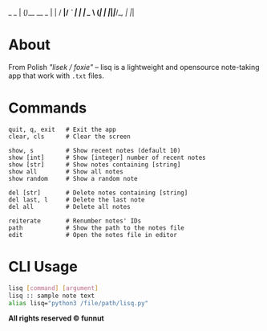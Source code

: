 _ _
| (_)___  __ _
| | / __|/ _` |
| | \__ \ (_| |
|_|_|___/\__, |
            |_|

# About

From Polish *"lisek / foxie"* – lisq is a lightweight and opensource note-taking app that work with `.txt` files.


# Commands

```
quit, q, exit   # Exit the app  
clear, cls      # Clear the screen  

show, s         # Show recent notes (default 10)  
show [int]      # Show [integer] number of recent notes  
show [str]      # Show notes containing [string]  
show all        # Show all notes  
show random     # Show a random note  

del [str]       # Delete notes containing [string]  
del last, l     # Delete the last note  
del all         # Delete all notes  

reiterate       # Renumber notes' IDs  
path            # Show the path to the notes file  
edit            # Open the notes file in editor
```


# CLI Usage

```bash
lisq [command] [argument]
lisq :: sample note text
alias lisq="python3 /file/path/lisq.py"
```

**All rights reserved © funnut**
